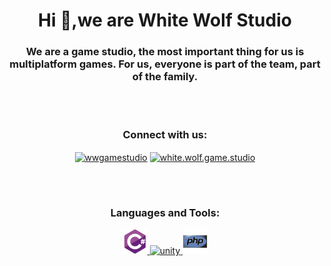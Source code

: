 <h1 align="center">Hi 👋,we are White Wolf Studio</h1>
<h3 align="center">We are a game studio, the most important thing for us is multiplatform games. For us, everyone is part of the team, part of the family.</h3>

<br />

<h1></h1>

<h3 align="center">Connect with us:</h3>
<p align="center">
<a href="https://twitter.com/wwgamestudio" target="blank"><img align="center" src="https://raw.githubusercontent.com/rahuldkjain/github-profile-readme-generator/master/src/images/icons/Social/twitter.svg" alt="wwgamestudio" height="30" width="40" /></a>
<a href="https://instagram.com/white.wolf.game.studio" target="blank"><img align="center" src="https://raw.githubusercontent.com/rahuldkjain/github-profile-readme-generator/master/src/images/icons/Social/instagram.svg" alt="white.wolf.game.studio" height="30" width="40" /></a>
</p>

<br />


<h1></h1>

<h3 align="center">Languages and Tools:</h3>
<p align="center">
<a href="https://www.w3schools.com/cs/" target="_blank"> <img src="https://raw.githubusercontent.com/devicons/devicon/master/icons/csharp/csharp-original.svg" alt="csharp" width="40" height="40"/> </a><a href="https://unity.com/" target="_blank"> <img src="https://www.vectorlogo.zone/logos/unity3d/unity3d-icon.svg" alt="unity" width="40" height="40"/> </a> <a href="https://www.php.net" target="_blank"> <img src="https://raw.githubusercontent.com/devicons/devicon/master/icons/php/php-original.svg" alt="php" width="40" height="40"/> </a>
</p>
